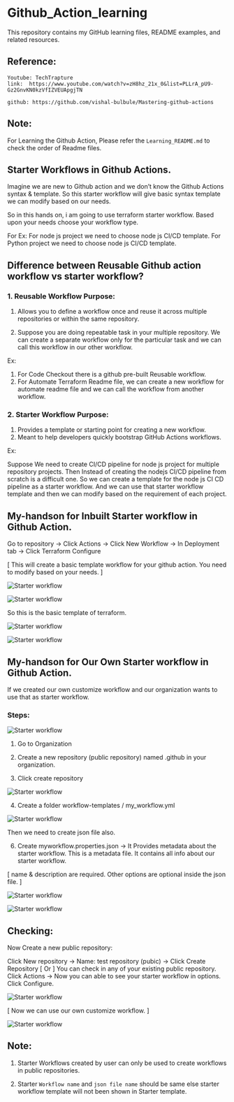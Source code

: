 # Github_Action_learning
This repository contains my GitHub learning files, README examples, and related resources.

## Reference:

```
Youtube: TechTrapture
link:  https://www.youtube.com/watch?v=zH8hz_21x_0&list=PLLrA_pU9-Gz2GnvKN0kzVfIZVEUApgjTN

github: https://github.com/vishal-bulbule/Mastering-github-actions

```


## Note:

For Learning the Github Action, Please refer the `Learning_README.md` to check the order of Readme files.


## Starter Workflows in Github Actions.

Imagine we are new to Github action and we  don’t know the Github Actions syntax & template. So this starter workflow will give basic syntax template we can modify based on our needs.

So in this hands on, i am going to use terraform starter workflow. Based upon your needs choose your workflow type.

For Ex: For node js project we need to choose node js CI/CD template. For Python project we need to choose node js CI/CD template. 




## Difference between Reusable Github action workflow vs starter workflow?

### 1. Reusable Workflow Purpose: 

1. Allows you to define a workflow once and reuse it across multiple repositories or within the same repository.

2. Suppose you are doing repeatable task in your multiple repository. We can create a separate workflow only for the particular task and we can call this workflow in our other workflow.

Ex: 

1.  For Code Checkout there is a github pre-built Reusable workflow.
2.  For Automate Terraform Readme file, we can create a new workflow for automate readme file and we can call the workflow from another workflow.

### 2. Starter Workflow Purpose: 

1. Provides a template or starting point for creating a new workflow. 
2. Meant to help developers quickly bootstrap GitHub Actions workflows.

Ex:

Suppose We need to create CI/CD pipeline for node js project for multiple repository projects. Then Instead of creating the nodejs CI/CD pipeline from scratch is a difficult one. So we can create a template for the node js CI CD pipeline as a starter workflow. And we can use that starter workflow template and then we can modify based on the requirement of each project.




## My-handson for Inbuilt Starter workflow in Github Action.


Go to repository  →  Click Actions → Click New Workflow   →  In Deployment tab  →  Click Terraform Configure


[ This will create a basic template workflow for your github action. You need to modify based on your needs. ]



![ Starter workflow](./images/Inbuilt_starter_workflow.png)


![ Starter workflow](./images/Inbuilt_starter_workflow1.png)



So this is the basic template of terraform.


![ Starter workflow](./images/Inbuilt_starter_workflow2.png)


![ Starter workflow](./images/Inbuilt_starter_workflow3.png)




## My-handson for Our Own Starter workflow in Github Action.

If we created our own customize workflow and our organization wants to use that as starter workflow.

### Steps:


![ Starter workflow](./images/custom_starter_workflow.png)



1. Go to Organization

2. Create a new repository (public repository) named .github  in your organization.


3. Click create repository


![ Starter workflow](./images/custom_starter_workflow1.png)


4. Create a folder workflow-templates / my_workflow.yml


![ Starter workflow](./images/custom_starter_workflow2.png)


Then we need to create json file also.

6. Create myworkflow.properties.json      →  It Provides metadata about the starter workflow. This is a metadata file. It contains all info about our starter workflow.

[ name & description are required. Other options are optional inside the json file. ]



![ Starter workflow](./images/custom_starter_workflow3.png)



![ Starter workflow](./images/custom_starter_workflow4.png)



## Checking:

Now Create a new public repository:

Click New repository  →  Name:  test repository (pubic)    →  Click Create Repository   [ Or ] You can check in any of your existing public repository.
Click Actions   →   Now you can able to see your starter workflow in options.
Click Configure.

![ Starter workflow](./images/Check_starter_workflow.png)


[ Now we can use our own customize workflow. ]



![ Starter workflow](./images/Check_starter_workflow1.png)





## Note:

1. Starter Workflows created by user can only be used to create workflows in public repositories.

2. Starter `Workflow name` and `json file name` should be same else starter workflow template will not been shown in Starter template.